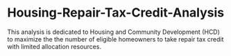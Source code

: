 # Housing-Repair-Tax-Credit-Analysis
This analysis is dedicated to Housing and Community Development (HCD) to maximize the the number of eligible homeowners to take repair tax credit with limited allocation resources. 
